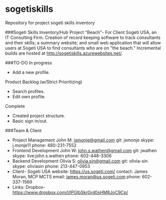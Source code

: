 sogetiskills
============
Repository for project sogeti skills inventory

###Sogeti Skills Inventory/Hub
Project "Beach"- For Client Sogeti USA, an IT Consulting Firm. Creation of record keeping software to track consultants and their skills; a summary website; and small web application that will allow users at Sogeti USA to find consultants who are on "the beach."  Incremental builds are hosted at http://sogetiskills.azurewebsites.net/.


###TO-DO
In progress
  * Add a new profile.

Product Backlog (w/Strict Prioritizing)
  * Search profiles.
  * Edit own profile.

Complete
  * Created project structure.
  * Basic sign in/out.

###Team & Client
- Project Management
	John M: jsmonje@gmail.com 
		git: jsmonje
		skype: j.monje11
		phone: 480-231-7552
- Frontend Development
	John W: john.s.wathen@gmail.com
		git: jwathen
		skype: live:john.s.wathen
		phone: 602-448-3306
- Backend Development
	Olivia S: olivia.sin@gmail.com
		git: olivia-sin
		skype: oliviasin
		phone: 213-447-0953
- Client- Sogeti USA 
		website: https://us.sogeti.com/
		contact: James Moran, MCP MCTS
			email: james.moran@us.sogeti.com
			phone: 602-337-1569
- Links:
	Dropbox- https://www.dropbox.com/l/lPGIbSkrGrd0sHM8JoC9Cp/
